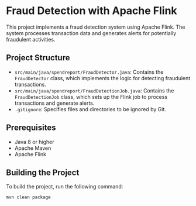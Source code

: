 # Fraud Detection with Apache Flink

This project implements a fraud detection system using Apache Flink. The system processes transaction data and generates alerts for potentially fraudulent activities.

## Project Structure

- `src/main/java/spendreport/FraudDetector.java`: Contains the `FraudDetector` class, which implements the logic for detecting fraudulent transactions.
- `src/main/java/spendreport/FraudDetectionJob.java`: Contains the `FraudDetectionJob` class, which sets up the Flink job to process transactions and generate alerts.
- `.gitignore`: Specifies files and directories to be ignored by Git.

## Prerequisites

- Java 8 or higher
- Apache Maven
- Apache Flink

## Building the Project

To build the project, run the following command:

```sh
mvn clean package
